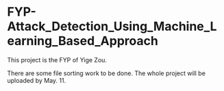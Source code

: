 # FYP-Attack_Detection_Using_Machine_Learning_Based_Approach
This project is the FYP of Yige Zou.

There are some file sorting work to be done. The whole project will be uploaded by May. 11.
